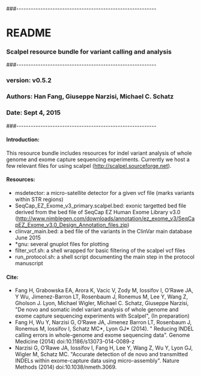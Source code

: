 ###----------------------------------------------------------
# README 
### Scalpel resource bundle for variant calling and analysis
###----------------------------------------------------------
### version: v0.5.2
### Authors: Han Fang, Giuseppe Narzisi, Michael C. Schatz
### Date: Sept 4, 2015
###----------------------------------------------------------

#### Introduction:

This resource bundle includes resources for indel variant analysis of whole genome and exome capture sequencing experiments.
Currently we host a few relevant files for using scalpel (http://scalpel.sourceforge.net).

#### Resources:

- msdetector: a micro-satellite detector for a given vcf file (marks variants within STR regions)
- SeqCap_EZ_Exome_v3_primary.scalpel.bed: exonic targetted bed file derived from the bed file of SeqCap EZ Human Exome Library v3.0 (http://www.nimblegen.com/downloads/annotation/ez_exome_v3/SeqCapEZ_Exome_v3.0_Design_Annotation_files.zip)
- clinvar_main.bed: a bed file of the variants in the ClinVar main database June 2015 
- *gnu: several gnuplot files for plotting
- filter_vcf.sh: a shell wrapped for basic filtering of the scalpel vcf files
- run_protocol.sh: a shell script documenting the main step in the protocol manuscript


#### Cite:
- Fang H, Grabowska EA, Arora K, Vacic V, Zody M, Iossifov I, O’Rawe JA, Y Wu, Jimenez-Barron LT, Rosenbaum J, Ronemus M, Lee Y, Wang Z, Gholson J. Lyon, Michael Wigler, Michael C. Schatz, Giuseppe Narzisi, "De novo and somatic indel variant analysis of whole genome and exome capture sequencing experiments with Scalpel", (In preparation)
- Fang H, Wu Y, Narzisi G, O’Rawe JA, Jimenez Barron LT, Rosenbaum J, Ronemus M, Iossifov I, Schatz MC*, Lyon GJ* (2014). " Reducing INDEL calling errors in whole-genome and exome sequencing data". Genome Medicine (2014) doi:10.1186/s13073-014-0089-z 
- Narzisi G, O’Rawe JA, Iossifov I, Fang H, Lee Y, Wang Z, Wu Y, Lyon GJ, Wigler M, Schatz MC. "Accurate detection of de novo and transmitted INDELs within exome-capture data using micro-assembly". Nature Methods (2014) doi:10.1038/nmeth.3069. 